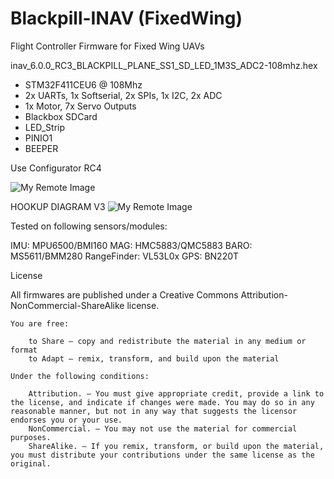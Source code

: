 # Blackpill-INAV (FixedWing)
Flight Controller Firmware for Fixed Wing UAVs

inav_6.0.0_RC3_BLACKPILL_PLANE_SS1_SD_LED_1M3S_ADC2-108mhz.hex

* STM32F411CEU6 @ 108Mhz 
* 2x UARTs, 1x Softserial, 2x SPIs, 1x I2C, 2x ADC
* 1x Motor, 7x Servo Outputs
* Blackbox SDCard
* LED_Strip
* PINIO1
* BEEPER

Use Configurator RC4

![My Remote Image](https://github.com/EonClaw/STM32F411-Blackpill-INAV-FixedWing/blob/main/blackpill-fc-pinout-LARGE-rev3-PLANE-inav.png?dl=0)

HOOKUP DIAGRAM V3
![My Remote Image](https://github.com/EonClaw/STM32F411-Blackpill-INAV-FixedWing/blob/main/blackpill-fc-pinout-LARGE-rev3-FixedWing.png?dl=0)

Tested on following sensors/modules:

IMU: MPU6500/BMI160
MAG: HMC5883/QMC5883
BARO: MS5611/BMM280
RangeFinder: VL53L0x
GPS: BN220T



License

All firmwares are published under a Creative Commons Attribution-NonCommercial-ShareAlike license.

    You are free:

        to Share — copy and redistribute the material in any medium or format
        to Adapt — remix, transform, and build upon the material

    Under the following conditions:

        Attribution. — You must give appropriate credit, provide a link to the license, and indicate if changes were made. You may do so in any reasonable manner, but not in any way that suggests the licensor endorses you or your use.
        NonCommercial. — You may not use the material for commercial purposes.
        ShareAlike. — If you remix, transform, or build upon the material, you must distribute your contributions under the same license as the original.

